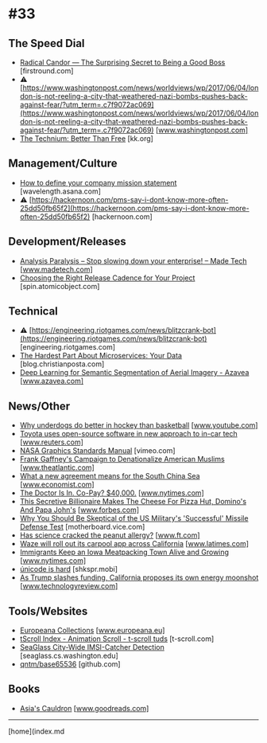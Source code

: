 # #33

 ## The Speed Dial
* [Radical Candor — The Surprising Secret to Being a Good Boss](http://firstround.com/review/radical-candor-the-surprising-secret-to-being-a-good-boss/) [firstround.com]
* &#9888; [https://www.washingtonpost.com/news/worldviews/wp/2017/06/04/london-is-not-reeling-a-city-that-weathered-nazi-bombs-pushes-back-against-fear/?utm_term=.c7f9072ac069](https://www.washingtonpost.com/news/worldviews/wp/2017/06/04/london-is-not-reeling-a-city-that-weathered-nazi-bombs-pushes-back-against-fear/?utm_term=.c7f9072ac069) [www.washingtonpost.com]
* [The Technium: Better Than Free](http://kk.org/thetechnium/better-than-fre/) [kk.org]

 ## Management/Culture
* [How to define your company mission statement](https://wavelength.asana.com/how-define-your-company-mission-statement/) [wavelength.asana.com]
* &#9888; [https://hackernoon.com/pms-say-i-dont-know-more-often-25dd50fb65f2](https://hackernoon.com/pms-say-i-dont-know-more-often-25dd50fb65f2) [hackernoon.com]

 ## Development/Releases
* [Analysis Paralysis &#8211; Stop slowing down your enterprise! – Made Tech](https://www.madetech.com/blog/analysis-paralysis-stop-slowing-down-your-enterprise) [www.madetech.com]
* [Choosing the Right Release Cadence for Your Project](https://spin.atomicobject.com/2017/05/16/release-cadence-planning/) [spin.atomicobject.com]

 ## Technical
* &#9888; [https://engineering.riotgames.com/news/blitzcrank-bot](https://engineering.riotgames.com/news/blitzcrank-bot) [engineering.riotgames.com]
* [The Hardest Part About Microservices: Your Data](http://blog.christianposta.com/microservices/the-hardest-part-about-microservices-data/) [blog.christianposta.com]
* [Deep Learning for Semantic Segmentation of Aerial Imagery - Azavea](https://www.azavea.com/blog/2017/05/30/deep-learning-on-aerial-imagery/) [www.azavea.com]

 ## News/Other
* [Why underdogs do better in hockey than basketball](https://www.youtube.com/watch?v=HNlgISa9Giw) [www.youtube.com]
* [Toyota uses open-source software in new approach to in-car tech](https://www.reuters.com/article/us-toyota-tech-idUSKBN18R1CW) [www.reuters.com]
* [NASA Graphics Standards Manual](https://vimeo.com/161045768) [vimeo.com]
* [Frank Gaffney's Campaign to Denationalize American Muslims](https://www.theatlantic.com/politics/archive/2017/03/frank-gaffney-donald-trump-and-the-denationalization-of-american-muslims/519954/) [www.theatlantic.com]
* [What a new agreement means for the South China Sea](http://www.economist.com/blogs/economist-explains/2017/05/economist-explains-25) [www.economist.com]
* [The Doctor Is In. Co-Pay? $40,000.](https://www.nytimes.com/2017/06/03/business/economy/high-end-medical-care.html) [www.nytimes.com]
* [This Secretive Billionaire Makes The Cheese For Pizza Hut, Domino's And Papa John's](https://www.forbes.com/sites/chloesorvino/2017/05/23/james-leprino-exclusive-mozzarella-billionaire-cheese-pizza-hut-dominos-papa-johns/#5ea2a39d4958) [www.forbes.com]
* [Why You Should Be Skeptical of the US Military's 'Successful' Missile Defense Test](https://motherboard.vice.com/en_us/article/why-you-should-be-skeptical-of-the-us-militarys-successful-missile-defense-test) [motherboard.vice.com]
* [Has science cracked the peanut allergy?](https://www.ft.com/content/682bb942-4583-11e7-8d27-59b4dd6296b8) [www.ft.com]
* [Waze will roll out its carpool app across California](http://www.latimes.com/business/technology/la-fi-tn-waze-carpool-california-20170531-story.html) [www.latimes.com]
* [Immigrants Keep an Iowa Meatpacking Town Alive and Growing](https://www.nytimes.com/2017/05/29/business/economy/storm-lake-iowa-immigrant-workers.html?_r=1) [www.nytimes.com]
* [únicode is hard](https://shkspr.mobi/blog/2017/05/unicode-is-hard/) [shkspr.mobi]
* [As Trump slashes funding, California proposes its own energy moonshot](https://www.technologyreview.com/s/607945/amid-trump-cuts-california-proposes-its-own-energy-moonshot/) [www.technologyreview.com]

 ## Tools/Websites
* [Europeana Collections](http://www.europeana.eu/portal/en) [www.europeana.eu]
* [tScroll Index - Animation Scroll - t-scroll tuds](http://t-scroll.com/index.html) [t-scroll.com]
* [SeaGlass City-Wide IMSI-Catcher Detection](https://seaglass.cs.washington.edu/) [seaglass.cs.washington.edu]
* [qntm/base65536](https://github.com/qntm/base65536) [github.com]

 ## Books
* [Asia's Cauldron](https://www.goodreads.com/book/show/18770412-asia-s-cauldron) [www.goodreads.com]
___
[home](index.md
